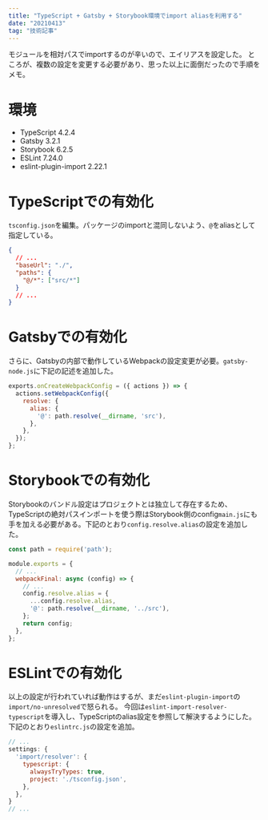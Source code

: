 ```yaml
---
title: "TypeScript + Gatsby + Storybook環境でimport aliasを利用する"
date: "20210413"
tag: "技術記事"
---
```


モジュールを相対パスでimportするのが辛いので、エイリアスを設定した。
ところが、複数の設定を変更する必要があり、思った以上に面倒だったので手順をメモ。

# 環境

- TypeScript 4.2.4
- Gatsby 3.2.1
- Storybook 6.2.5
- ESLint 7.24.0
- eslint-plugin-import 2.22.1

# TypeScriptでの有効化

`tsconfig.json`を編集。パッケージのimportと混同しないよう、`@`をaliasとして指定している。

```json
{
  // ...
  "baseUrl": "./",
  "paths": {
    "@/*": ["src/*"]
  }
  // ...
}
```

# Gatsbyでの有効化

さらに、Gatsbyの内部で動作しているWebpackの設定変更が必要。`gatsby-node.js`に下記の記述を追加した。

```javascript
exports.onCreateWebpackConfig = ({ actions }) => {
  actions.setWebpackConfig({
    resolve: {
      alias: {
        '@': path.resolve(__dirname, 'src'),
      },
    },
  });
};

```

# Storybookでの有効化

Storybookのバンドル設定はプロジェクトとは独立して存在するため、TypeScriptの絶対パスインポートを使う際はStorybook側のconfig`main.js`にも手を加える必要がある。下記のとおり`config.resolve.alias`の設定を追加した。

```javascript
const path = require('path');

module.exports = {
  // ...
  webpackFinal: async (config) => {
    // ...
    config.resolve.alias = {
      ...config.resolve.alias,
      '@': path.resolve(__dirname, '../src'),
    };
    return config;
  },
};
```

# ESLintでの有効化

以上の設定が行われていれば動作はするが、まだ`eslint-plugin-import`の`import/no-unresolved`で怒られる。
今回は`eslint-import-resolver-typescript`を導入し、TypeScriptのalias設定を参照して解決するようにした。
下記のとおり`eslintrc.js`の設定を追加。

```javascript
// ...
settings: {
  'import/resolver': {
    typescript: {
      alwaysTryTypes: true,
      project: './tsconfig.json',
    },
  },
}
// ...
```
